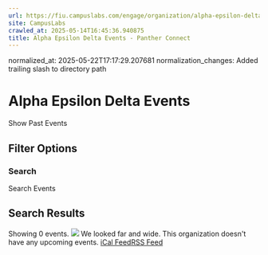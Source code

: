 ```yaml
---
url: https://fiu.campuslabs.com/engage/organization/alpha-epsilon-delta/events/
site: CampusLabs
crawled_at: 2025-05-14T16:45:36.940875
title: Alpha Epsilon Delta Events - Panther Connect
---
```

normalized_at: 2025-05-22T17:17:29.207681
normalization_changes: Added trailing slash to directory path

# Alpha Epsilon Delta Events
Show Past Events
## Filter Options
### Search
Search Events
## Search Results
Showing 0 events.
![](https://static.campuslabsengage.com/discovery/images/events_1.svg)
We looked far and wide.
This organization doesn't have any upcoming events.
[iCal Feed](https://fiu.campuslabs.com/engage/organization/alpha-epsilon-delta/events.ics)[RSS Feed](https://fiu.campuslabs.com/engage/organization/alpha-epsilon-delta/events.rss)
